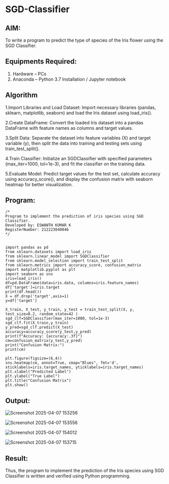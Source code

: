 # SGD-Classifier
## AIM:
To write a program to predict the type of species of the Iris flower using the SGD Classifier.

## Equipments Required:
1. Hardware – PCs
2. Anaconda – Python 3.7 Installation / Jupyter notebook

## Algorithm
1.Import Libraries and Load Dataset: Import necessary libraries (pandas, sklearn, matplotlib, seaborn) and load the Iris dataset using load_iris().

2.Create DataFrame: Convert the loaded Iris dataset into a pandas DataFrame with feature names as columns and target values.

3.Split Data: Separate the dataset into feature variables (X) and target variable (y), then split the data into training and testing sets using train_test_split().

4.Train Classifier: Initialize an SGDClassifier with specified parameters (max_iter=1000, tol=1e-3), and fit the classifier on the training data.

5.Evaluate Model: Predict target values for the test set, calculate accuracy using accuracy_score(), and display the confusion matrix with seaborn heatmap for better visualization.

## Program:
```
/*
Program to implement the prediction of iris species using SGD Classifier.
Developed by: ESWANTH KUMAR K
RegisterNumber: 212223040046
*/
```

```

import pandas as pd 
from sklearn.datasets import load_iris 
from sklearn.linear_model import SGDClassifier
from sklearn.model_selection import train_test_split 
from sklearn.metrics import accuracy_score, confusion_matrix 
import matplotlib.pyplot as plt 
import seaborn as sns 
iris=load_iris() 
df=pd.DataFrame(data=iris.data, columns=iris.feature_names) 
df['target']=iris.target 
print(df.head())
X = df.drop('target',axis=1) 
y=df['target'] 

X_train, X_test, y_train, y_test = train_test_split(X, y, test_size=0.2, random_state=42 )
sgd_clf=SGDClassifier(max_iter=1000, tol=1e-3)
sgd_clf.fit(X_train,y_train)
y_pred=sgd_clf.predict(X_test)
accuracy=accuracy_score(y_test,y_pred)
print(f"Accuracy: {accuracy:.3f}") 
cm=confusion_matrix(y_test,y_pred) 
print("Confusion Matrix:") 
print(cm)

plt.figure(figsize=(6,4))
sns.heatmap(cm, annot=True, cmap="Blues", fmt='d', xticklabels=iris.target_names, yticklabels=iris.target_names)
plt.xlabel("Predicted Label")
plt.ylabel("True Label")
plt.title("Confusion Matrix")
plt.show()

```

## Output:
![Screenshot 2025-04-07 153256](https://github.com/user-attachments/assets/3c6c773f-ec3f-4409-9377-b11022c11dc1)

![Screenshot 2025-04-07 153556](https://github.com/user-attachments/assets/0c5a29ac-2cd1-4b52-a2e2-c70616c5bcc2)

![Screenshot 2025-04-07 154012](https://github.com/user-attachments/assets/fb49207e-720d-41fe-9f71-62dd974f7a16)

![Screenshot 2025-04-07 153715](https://github.com/user-attachments/assets/bfff5ae7-af74-4855-844c-3a321bcfd00b)


## Result:
Thus, the program to implement the prediction of the Iris species using SGD Classifier is written and verified using Python programming.
